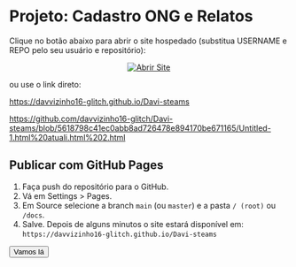 # Projeto: Cadastro ONG e Relatos

Clique no botão abaixo para abrir o site hospedado (substitua USERNAME e REPO pelo seu usuário e repositório):

<!-- botão HTML clicável -->
<p align="center">
  <a href="https://davvizinho16-glitch.github.io/Davi-steams" target="_blank" rel="noopener">
    <img src="https://img.shields.io/badge/Abrir%20Site-Visitar-blue?style=for-the-badge" alt="Abrir Site">
  </a>
</p>

ou use o link direto:

https://davvizinho16-glitch.github.io/Davi-steams

https://github.com/davvizinho16-glitch/Davi-steams/blob/5618798c41ec0abb8ad726478e894170be671165/Untitled-1.html%20atuali.html%202.html

## Publicar com GitHub Pages
1. Faça push do repositório para o GitHub.
2. Vá em Settings > Pages.
3. Em Source selecione a branch `main` (ou `master`) e a pasta `/ (root)` ou `/docs`.
4. Salve. Depois de alguns minutos o site estará disponível em:
   `https://davvizinho16-glitch.github.io/Davi-steams`

<!DOCTYPE html>
<html>

<button onclick="Ir()">Vamos lá </button>



   <script>

function Ir(){
window.location.href = "Untitled-1.html atuali.html 2.html";

     
   </script>

  
